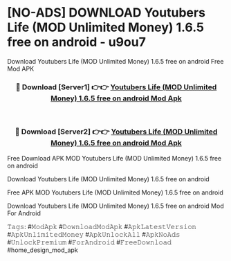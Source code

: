 # [NO-ADS] DOWNLOAD Youtubers Life (MOD Unlimited Money) 1.6.5 free on android - u9ou7
Download Youtubers Life (MOD Unlimited Money) 1.6.5 free on android Free Mod APK

<div align="center">
<h3>🔴 Download [Server1] 👉👉 <a href="https://apk-comot.site?title=Youtubers_Life_(MOD_Unlimited_Money)_1.6.5_free_on_android">Youtubers Life (MOD Unlimited Money) 1.6.5 free on android Mod Apk</a></h3><br>

<h3>🔴 Download [Server2] 👉👉 <a href="https://apk-comot.site?title=Youtubers_Life_(MOD_Unlimited_Money)_1.6.5_free_on_android">Youtubers Life (MOD Unlimited Money) 1.6.5 free on android Mod Apk</a></h3>
</div>


Free Download APK MOD Youtubers Life (MOD Unlimited Money) 1.6.5 free on android

Download Youtubers Life (MOD Unlimited Money) 1.6.5 free on android 

Free APK MOD Youtubers Life (MOD Unlimited Money) 1.6.5 free on android 

Download Youtubers Life (MOD Unlimited Money) 1.6.5 free on android Mod For Android

𝚃𝚊𝚐𝚜: #𝙼𝚘𝚍𝙰𝚙𝚔 #𝙳𝚘𝚠𝚗𝚕𝚘𝚊𝚍𝙼𝚘𝚍𝙰𝚙𝚔 #𝙰𝚙𝚔𝙻𝚊𝚝𝚎𝚜𝚝𝚅𝚎𝚛𝚜𝚒𝚘𝚗 #𝙰𝚙𝚔𝚄𝚗𝚕𝚒𝚖𝚒𝚝𝚎𝚍𝙼𝚘𝚗𝚎𝚢 #𝙰𝚙𝚔𝚄𝚗𝚕𝚘𝚌𝚔𝙰𝚕𝚕 #𝙰𝚙𝚔𝙽𝚘𝙰𝚍𝚜 #𝚄𝚗𝚕𝚘𝚌𝚔𝙿𝚛𝚎𝚖𝚒𝚞𝚖 #𝙵𝚘𝚛𝙰𝚗𝚍𝚛𝚘𝚒𝚍 #𝙵𝚛𝚎𝚎𝙳𝚘𝚠𝚗𝚕𝚘𝚊𝚍 #home_design_mod_apk
